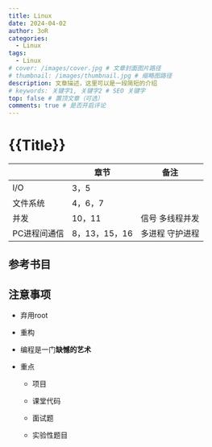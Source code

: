 ```yaml
---
title: Linux
date: 2024-04-02
author: 3oR
categories:
  - Linux
tags:
  - Linux
# cover: /images/cover.jpg # 文章封面图片路径
# thumbnail: /images/thumbnail.jpg # 缩略图路径
description: 文章描述，这里可以是一段简短的介绍
# keywords: 关键字1, 关键字2 # SEO 关键字
top: false # 置顶文章（可选）
comments: true # 是否开启评论
---
```


# {{Title}}

|              | 章节          | 备注            |
| ------------ | ------------- | --------------- |
| I/O          | 3，5          |                 |
| 文件系统     | 4，6，7       |                 |
| 并发         | 10，11        | 信号 多线程并发 |
| PC进程间通信 | 8，13，15，16 | 多进程 守护进程 |

## 参考书目



## 注意事项

- 弃用root

- 重构

- 编程是一门**缺憾的艺术**

- 重点

  - 项目

  - 课堂代码

  - 面试题

  - 实验性题目

    

